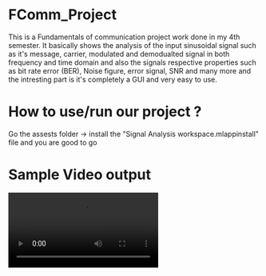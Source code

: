 # FComm_Project
This is a Fundamentals of communication project work done in my 4th semester. It basically shows the analysis of the input sinusoidal signal such as it's message, carrier, modulated and demodualted signal in both frequency and time domain and also the signals respective properties such as bit rate error (BER), Noise figure, error signal, SNR and many more and the intresting part is it's completely a GUI and very easy to use.

# How to use/run our project ?

Go the assests folder -> install the "Signal Analysis workspace.mlappinstall" file and you are good to go

# Sample Video output

![Video here](https://github.com/Ashraf-mE/Signal-Analysis-Workspace/blob/main/assests/Sample_video.wmv)
